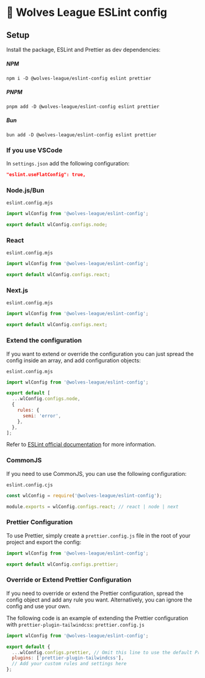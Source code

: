 # 🐺 Wolves League ESLint config

## Setup

Install the package, ESLint and Prettier as dev dependencies:

##### NPM

```shell
npm i -D @wolves-league/eslint-config eslint prettier
```

##### PNPM

```shell
pnpm add -D @wolves-league/eslint-config eslint prettier
```

##### Bun

```shell
bun add -D @wolves-league/eslint-config eslint prettier
```

### If you use VSCode

In `settings.json` add the following configuration:

```json
"eslint.useFlatConfig": true,
```

### Node.js/Bun

`eslint.config.mjs`

```javascript
import wlConfig from '@wolves-league/eslint-config';

export default wlConfig.configs.node;
```

### React

`eslint.config.mjs`

```javascript
import wlConfig from '@wolves-league/eslint-config';

export default wlConfig.configs.react;
```

### Next.js

`eslint.config.mjs`

```javascript
import wlConfig from '@wolves-league/eslint-config';

export default wlConfig.configs.next;
```

### Extend the configuration

If you want to extend or override the configuration you can just spread the config inside an array, and add configuration objects:

`eslint.config.mjs`

```javascript
import wlConfig from '@wolves-league/eslint-config';

export default [
  ...wlConfig.configs.node,
  {
    rules: {
      semi: 'error',
    },
  },
];
```

Refer to [ESLint official documentation](https://eslint.org/docs/latest/use/configure/configuration-files) for more information.

### CommonJS

If you need to use CommonJS, you can use the following configuration:

`eslint.config.cjs`

```javascript
const wlConfig = require('@wolves-league/eslint-config');

module.exports = wlConfig.configs.react; // react | node | next
```

### Prettier Configuration

To use Prettier, simply create a `prettier.config.js` file in the root of your project and export the config:

```javascript
import wlConfig from '@wolves-league/eslint-config';

export default wlConfig.configs.prettier;
```

### Override or Extend Prettier Configuration

If you need to override or extend the Prettier configuration, spread the config object and add any rule you want. Alternatively, you can ignore the config and use your own.

The following code is an example of extending the Prettier configuration with `prettier-plugin-tailwindcss`:
`prettier.config.js`

```javascript
import wlConfig from '@wolves-league/eslint-config';

export default {
  ...wlConfig.configs.prettier, // Omit this line to use the default Prettier configuration and/or use your own
  plugins: ['prettier-plugin-tailwindcss'],
  // Add your custom rules and settings here
};
```
